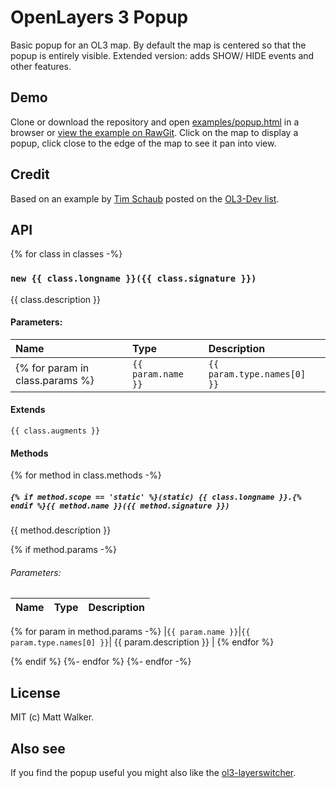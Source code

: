 # OpenLayers 3 Popup

Basic popup for an OL3 map. By default the map is centered so that the popup is
entirely visible.
Extended version: adds SHOW/ HIDE events and other features.

## Demo

Clone or download the repository and open
[examples/popup.html](examples/popup.html) in a browser or [view the example on
RawGit](http://rawgit.com/walkermatt/ol3-popup/master/examples/popup.html).
Click on the map to display a popup, click close to the edge of the map to see
it pan into view.

## Credit

Based on an example by [Tim Schaub](https://github.com/tschaub) posted on the
[OL3-Dev list](https://groups.google.com/forum/#!forum/ol3-dev).

## API

{% for class in classes -%}

### `new {{ class.longname }}({{ class.signature }})`

{{ class.description }}

#### Parameters:

|Name|Type|Description|
|:---|:---|:----------|
{% for param in class.params %}|`{{ param.name }}`|`{{ param.type.names[0] }}`| {{ param.description }} |{% endfor %}

#### Extends

`{{ class.augments }}`

#### Methods

{% for method in class.methods -%}
##### `{% if method.scope == 'static' %}(static) {{ class.longname }}.{% endif %}{{ method.name }}({{ method.signature }})`

{{ method.description }}

{% if method.params -%}
###### Parameters:

|Name|Type|Description|
|:---|:---|:----------|
{% for param in method.params -%}
|`{{ param.name }}`|`{{ param.type.names[0] }}`| {{ param.description }} |
{% endfor %}

{% endif %}
{%- endfor %}
{%- endfor -%}

## License

MIT (c) Matt Walker.

## Also see

If you find the popup useful you might also like the
[ol3-layerswitcher](https://github.com/walkermatt/ol3-layerswitcher).
